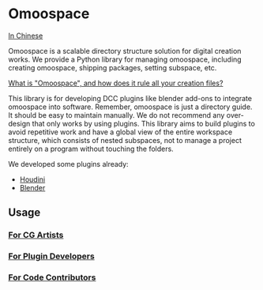 # Omoospace

[In Chinese](https://www.figma.com/proto/JsTmI3JwGQ3Q3qEThAJv15/Omoospace?page-id=0%3A1&type=design&node-id=1-2&viewport=-726%2C827%2C0.2&t=gOuR9PgBJRNM62R0-1&scaling=contain&mode=design)

Omoospace is a scalable directory structure solution for digital creation works. We provide a Python library for managing omoospace, including creating omoospace, shipping packages, setting subspace, etc.

[What is "Omoospace", and how does it rule all your creation files?](https://omoolab.github.io/Omoospace/latest/)

This library is for developing DCC plugins like blender add-ons to integrate omoospace into software. Remember, omoospace is just a directory guide. It should be easy to maintain manually. We do not recommend any over-design that only works by using plugins. This library aims to build plugins to avoid repetitive work and have a global view of the entire workspace structure, which consists of nested subspaces, not to manage a project entirely on a program without touching the folders.

We developed some plugins already:

-   [Houdini](https://github.com/OmooLab/Omoospace-Houdini)
-   [Blender](https://github.com/OmooLab/Omoospace-Blender)

## Usage

### [For CG Artists](https://omoolab.github.io/Omoospace/latest/artists/)

### [For Plugin Developers](https://omoolab.github.io/Omoospace/latest/developers/)

### [For Code Contributors](https://omoolab.github.io/Omoospace/latest/contributors/)